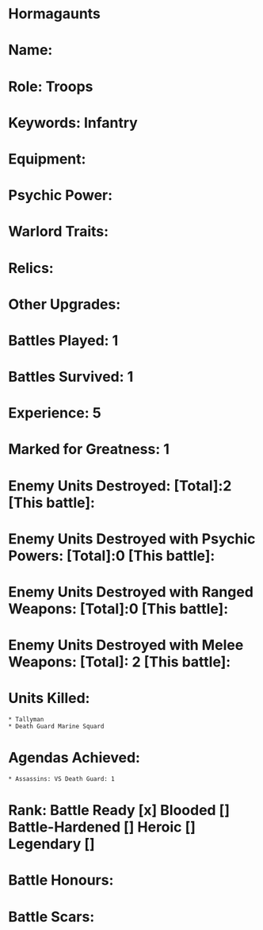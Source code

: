 # Hormagaunts

# Name: 
# Role: Troops
# Keywords: Infantry
# Equipment:
# Psychic Power:
# Warlord Traits:
# Relics:
# Other Upgrades:

# Battles Played: 1
# Battles Survived: 1
# Experience: 5
# Marked for Greatness: 1
# Enemy Units Destroyed: [Total]:2  [This battle]:
# Enemy Units Destroyed with Psychic Powers: [Total]:0  [This battle]:
# Enemy Units Destroyed with Ranged Weapons: [Total]:0  [This battle]:
# Enemy Units Destroyed with Melee Weapons: [Total]: 2 [This battle]:
# Units Killed: 
    * Tallyman
    * Death Guard Marine Squard
# Agendas Achieved:
    * Assassins: VS Death Guard: 1
  

# Rank: Battle Ready [x] Blooded [] Battle-Hardened [] Heroic [] Legendary []

# Battle Honours: 
# Battle Scars: